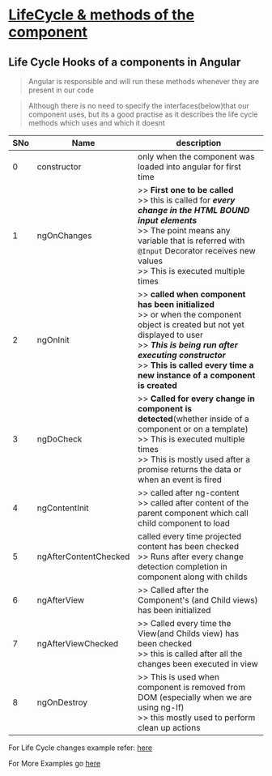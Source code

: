 # [LifeCycle & methods of the component](#lifeCycle)

## Life Cycle Hooks of a components in Angular

> Angular is responsible and will run these methods whenever they are present in our code

> Although there is no need to specify the interfaces(below)that our component uses, but its a good practise as it describes the life cycle methods which uses and which it doesnt

| SNo |Name | description|
| --- | --- | --- |
| 0 | constructor | only when the component was loaded into angular for first time |
| 1 |ngOnChanges | >> **First one to be called** <br> >> this is called for **_every change in the HTML BOUND input elements_** <br> >> The point means any variable that is referred with ```@Input``` Decorator receives new values <br> >> This is executed multiple times |
| 2 | ngOnInit | >> **called when component has been initialized** <br> >> or when the component object is created but not yet displayed to user <br> >> **_This is being run after executing constructor_** <br> >> **This is called every time a new instance of a component is created**|
| 3 | ngDoCheck | >> **Called for every change in component is detected**(whether inside of a component or on a template) <br> >> This is executed multiple times <br> >> This is mostly used after a promise returns the data or when an event is fired |
| 4 | ngContentInit | >> called after ng-content <br> >> called after content of the parent component which call child component to load |
| 5 | ngAfterContentChecked | called every time projected content has been checked <br> >> Runs after every change detection completion in component along with childs |
| 6 | ngAfterView | >> Called after the Component's (and Child views) has been initialized |
| 7 | ngAfterViewChecked | >> Called every time the View(and Childs view) has been checked <br> >> this is called after all the changes been executed in view|
| 8 | ngOnDestroy | >> This is used when component is removed from DOM (especially when we are using ng-If) <br> >> this mostly used to perform clean up actions |

For Life Cycle changes example refer: [here](../cmp-databinding-start/cmp-databinding-start/src/app/server-element/server-element.component.ts)

For More Examples go [here](https://angular.io/guide/lifecycle-hooks)

